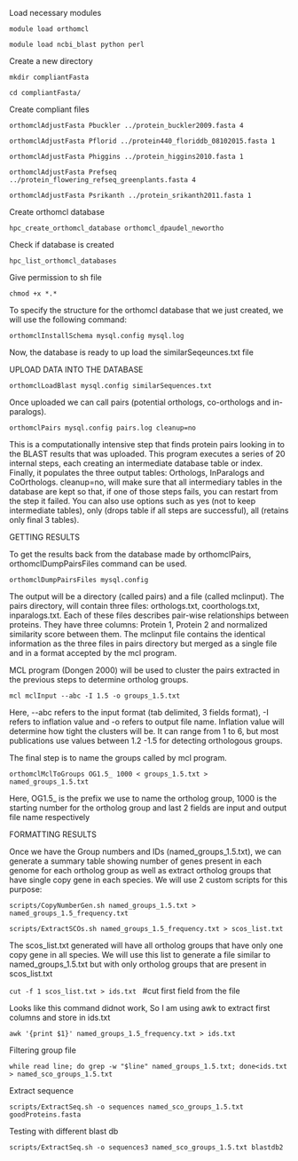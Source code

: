  Load necessary modules
 
 ```module load orthomcl```
 
 ```module load ncbi_blast python perl```
 
 Create a new directory
 
 ```mkdir compliantFasta```
 
 ```cd compliantFasta/ ```
 
 Create compliant files
 
```orthomclAdjustFasta Pbuckler ../protein_buckler2009.fasta 4```
 
```orthomclAdjustFasta Pflorid ../protein440_floriddb_08102015.fasta 1```
 
```orthomclAdjustFasta Phiggins ../protein_higgins2010.fasta 1```
 
```orthomclAdjustFasta Prefseq ../protein_flowering_refseq_greenplants.fasta 4```
 
``` orthomclAdjustFasta Psrikanth ../protein_srikanth2011.fasta 1 ```
 
Create orthomcl database

```hpc_create_orthomcl_database orthomcl_dpaudel_newortho```

Check if database is created

```hpc_list_orthomcl_databases ```

Give permission to sh file

```chmod +x *.*```

To specify the structure for the orthomcl database that we just created, we will use the following command:

```orthomclInstallSchema mysql.config mysql.log ```

Now, the database is ready to up load the similarSeqeunces.txt file

UPLOAD DATA INTO THE DATABASE

```orthomclLoadBlast mysql.config similarSequences.txt```

Once uploaded we can call pairs (potential orthologs, co-orthologs and in-paralogs).

```orthomclPairs mysql.config pairs.log cleanup=no```

This is a computationally intensive step that finds protein pairs looking in to the BLAST results that was
uploaded. This program executes a series of 20 internal steps, each creating an intermediate database
table or index. Finally, it populates the three output tables: Orthologs, InParalogs and CoOrthologs.
cleanup=no, will make sure that all intermediary tables in the database are kept so that, if one of those
steps fails, you can restart from the step it failed. You can also use options such as yes (not to keep
intermediate tables), only (drops table if all steps are successful), all (retains only final 3 tables).

GETTING RESULTS

To get the results back from the database made by orthomclPairs, orthomclDumpPairsFiles command can be used.

```orthomclDumpPairsFiles mysql.config```

The output will be a directory (called pairs) and a file (called mclinput). The pairs directory, will
contain three files: orthologs.txt, coorthologs.txt, inparalogs.txt. Each of these files describes
pair-wise relationships between proteins. They have three columns: Protein 1, Protein 2 and
normalized similarity score between them. The mclinput file contains the identical information as
the three files in pairs directory but merged as a single file and in a format accepted by the mcl program.

MCL program (Dongen 2000) will be used to cluster the pairs extracted in the previous steps to determine ortholog groups.

```mcl mclInput --abc -I 1.5 -o groups_1.5.txt```

Here, --abc refers to the input format (tab delimited, 3 fields format), -I refers to inflation value and -o
refers to output file name. Inflation value will determine how tight the clusters will be. It can range from 1
to 6, but most publications use values between 1.2 -1.5 for detecting orthologous groups.

The final step is to name the groups called by mcl program.

```orthomclMclToGroups OG1.5_ 1000 < groups_1.5.txt > named_groups_1.5.txt```

Here, OG1.5_ is the prefix we use to name the ortholog group, 1000 is the starting number for the
ortholog group and last 2 fields are input and output file name respectively

FORMATTING RESULTS

Once we have the Group numbers and IDs (named_groups_1.5.txt), we can generate a summary table showing number of genes present in each genome for each ortholog group as well as extract ortholog groups that have single copy gene in each species. We will use 2 custom scripts for this purpose:

```scripts/CopyNumberGen.sh named_groups_1.5.txt > named_groups_1.5_frequency.txt ```

```scripts/ExtractSCOs.sh named_groups_1.5_frequency.txt > scos_list.txt ```

The scos_list.txt generated will have all ortholog groups that have only one copy gene in all species. We will use this list to generate a file similar to named_groups_1.5.txt but with only ortholog groups that are present in scos_list.txt

```cut -f 1 scos_list.txt > ids.txt ``` #cut first field from the file

Looks like this command didnot work, So I am using awk to extract first columns and store in ids.txt

``` awk '{print $1}' named_groups_1.5_frequency.txt > ids.txt ```

Filtering group file

```while read line; do grep -w "$line" named_groups_1.5.txt; done<ids.txt > named_sco_groups_1.5.txt```

Extract sequence

```scripts/ExtractSeq.sh -o sequences named_sco_groups_1.5.txt goodProteins.fasta ```

Testing with different blast db
 
 ```scripts/ExtractSeq.sh -o sequences3 named_sco_groups_1.5.txt blastdb2 ```

